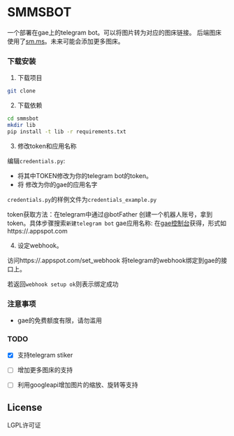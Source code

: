 # SMMSBOT
一个部署在gae上的telegram bot。可以将图片转为对应的图床链接。
后端图床使用了[sm.ms](http://sm.ms)。未来可能会添加更多图床。

### 下载安装

1. 下载项目
```bash
git clone
```
2. 下载依赖
```bash
cd smmsbot
mkdir lib
pip install -t lib -r requirements.txt
```

3. 修改token和应用名称

编辑`credentials.py`:
* 将其中TOKEN修改为你的telegram bot的token。
* 将<YOUR-APP-NAME> 修改为你的gae的应用名字

`credentials.py`的样例文件为`credentials_example.py`

token获取方法：在telegram中通过@botFather 创建一个机器人账号，拿到token。具体步骤搜索`新建telegram bot`
gae应用名称: 在[gae控制台](https://console.cloud.google.com/appengine)获得，形式如https://<YOUR-APP-NAME>.appspot.com

4. 设定webhook。

访问https://<YOUR-APP-NAME>.appspot.com/set_webhook 将telegram的webhook绑定到gae的接口上。

若返回`webhook setup ok`则表示绑定成功


### 注意事项
* gae的免费额度有限，请勿滥用

### TODO

- [x] 支持telegram stiker

- [ ] 增加更多图床的支持
- [ ] 利用googleapi增加图片的缩放、旋转等支持

## License
LGPL许可证
